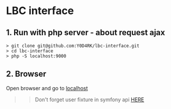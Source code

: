 # LBC interface



## 1. Run with php server - about request ajax
```
> git clone git@github.com:Y0D4RK/lbc-interface.git
> cd lbc-interface
> php -S localhost:9000
```

## 2. Browser

Open browser and go to [localhost](http://localhost:9000)

>> Don't forget user fixture in symfony api [HERE](http://localhost:8000/api/doc)

